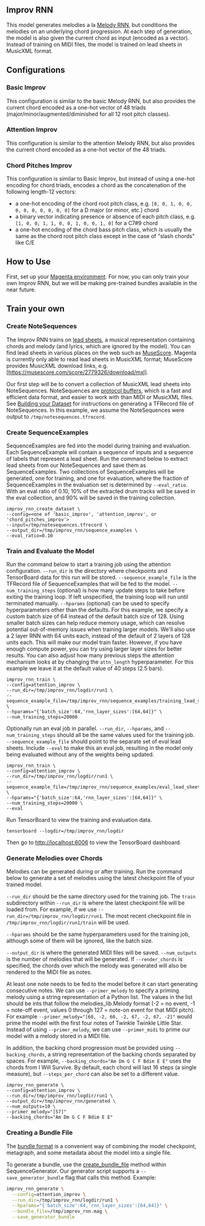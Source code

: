 ## Improv RNN

This model generates melodies a la [Melody RNN](/magenta/models/melody_rnn/README.md), but conditions the melodies on an underlying chord progression. At each step of generation, the model is also given the current chord as input (encoded as a vector). Instead of training on MIDI files, the model is trained on lead sheets in MusicXML format.

## Configurations

### Basic Improv

This configuration is similar to the basic Melody RNN, but also provides the current chord encoded as a one-hot vector of 48 triads (major/minor/augmented/diminished for all 12 root pitch classes).

### Attention Improv

This configuration is similar to the attention Melody RNN, but also provides the current chord encoded as a one-hot vector of the 48 triads.

### Chord Pitches Improv

This configuration is similar to Basic Improv, but instead of using a one-hot encoding for chord triads, encodes a chord as the concatenation of the following length-12 vectors:

* a one-hot encoding of the chord root pitch class, e.g. `[0, 0, 1, 0, 0, 0, 0, 0, 0, 0, 0, 0]` for a D major (or minor, etc.) chord
* a binary vector indicating presence or absence of each pitch class, e.g. `[1, 0, 0, 1, 1, 0, 0, 1, 0, 0, 1, 0]` for a C7#9 chord
* a one-hot encoding of the chord bass pitch class, which is usually the same as the chord root pitch class except in the case of "slash chords" like C/E

## How to Use

First, set up your [Magenta environment](/README.md). For now, you can only train your own Improv RNN, but we will be making pre-trained bundles available in the near future.

## Train your own

### Create NoteSequences

The Improv RNN trains on [lead sheets](https://en.wikipedia.org/wiki/Lead_sheet), a musical representation containing chords and melody (and lyrics, which are ignored by the model). You can find lead sheets in various places on the web such as [MuseScore](https://musescore.com). Magenta is currently only able to read lead sheets in MusicXML format; MuseScore provides MusicXML download links, e.g. [https://musescore.com/score/2779326/download/mxl].

Our first step will be to convert a collection of MusicXML lead sheets into NoteSequences. NoteSequences are [protocol buffers](https://developers.google.com/protocol-buffers/), which is a fast and efficient data format, and easier to work with than MIDI or MusicXML files. See [Building your Dataset](/magenta/scripts/README.md) for instructions on generating a TFRecord file of NoteSequences. In this example, we assume the NoteSequences were output to ```/tmp/notesequences.tfrecord```.

### Create SequenceExamples

SequenceExamples are fed into the model during training and evaluation. Each SequenceExample will contain a sequence of inputs and a sequence of labels that represent a lead sheet. Run the command below to extract lead sheets from our NoteSequences and save them as SequenceExamples. Two collections of SequenceExamples will be generated, one for training, and one for evaluation, where the fraction of SequenceExamples in the evaluation set is determined by `--eval_ratio`. With an eval ratio of 0.10, 10% of the extracted drum tracks will be saved in the eval collection, and 90% will be saved in the training collection.

```
improv_rnn_create_dataset \
--config=<one of 'basic_improv', 'attention_improv', or 'chord_pitches_improv'>
--input=/tmp/notesequences.tfrecord \
--output_dir=/tmp/improv_rnn/sequence_examples \
--eval_ratio=0.10
```

### Train and Evaluate the Model

Run the command below to start a training job using the attention configuration. `--run_dir` is the directory where checkpoints and TensorBoard data for this run will be stored. `--sequence_example_file` is the TFRecord file of SequenceExamples that will be fed to the model. `--num_training_steps` (optional) is how many update steps to take before exiting the training loop. If left unspecified, the training loop will run until terminated manually. `--hparams` (optional) can be used to specify hyperparameters other than the defaults. For this example, we specify a custom batch size of 64 instead of the default batch size of 128. Using smaller batch sizes can help reduce memory usage, which can resolve potential out-of-memory issues when training larger models. We'll also use a 2 layer RNN with 64 units each, instead of the default of 2 layers of 128 units each. This will make our model train faster. However, if you have enough compute power, you can try using larger layer sizes for better results. You can also adjust how many previous steps the attention mechanism looks at by changing the `attn_length` hyperparameter. For this example we leave it at the default value of 40 steps (2.5 bars).

```
improv_rnn_train \
--config=attention_improv \
--run_dir=/tmp/improv_rnn/logdir/run1 \
--sequence_example_file=/tmp/improv_rnn/sequence_examples/training_lead_sheets.tfrecord \
--hparams="{'batch_size':64,'rnn_layer_sizes':[64,64]}" \
--num_training_steps=20000
```

Optionally run an eval job in parallel. `--run_dir`, `--hparams`, and `--num_training_steps` should all be the same values used for the training job. `--sequence_example_file` should point to the separate set of eval lead sheets. Include `--eval` to make this an eval job, resulting in the model only being evaluated without any of the weights being updated.

```
improv_rnn_train \
--config=attention_improv \
--run_dir=/tmp/improv_rnn/logdir/run1 \
--sequence_example_file=/tmp/improv_rnn/sequence_examples/eval_lead_sheets.tfrecord \
--hparams="{'batch_size':64,'rnn_layer_sizes':[64,64]}" \
--num_training_steps=20000 \
--eval
```

Run TensorBoard to view the training and evaluation data.

```
tensorboard --logdir=/tmp/improv_rnn/logdir
```

Then go to [http://localhost:6006](http://localhost:6006) to view the TensorBoard dashboard.

### Generate Melodies over Chords

Melodies can be generated during or after training. Run the command below to generate a set of melodies using the latest checkpoint file of your trained model.

`--run_dir` should be the same directory used for the training job. The `train` subdirectory within `--run_dir` is where the latest checkpoint file will be loaded from. For example, if we use `--run_dir=/tmp/improv_rnn/logdir/run1`. The most recent checkpoint file in `/tmp/improv_rnn/logdir/run1/train` will be used.

`--hparams` should be the same hyperparameters used for the training job, although some of them will be ignored, like the batch size.

`--output_dir` is where the generated MIDI files will be saved. `--num_outputs` is the number of melodies that will be generated. If `--render_chords` is specified, the chords over which the melody was generated will also be rendered to the MIDI file as notes.

At least one note needs to be fed to the model before it can start generating consecutive notes. We can use `--primer_melody` to specify a priming melody using a string representation of a Python list. The values in the list should be ints that follow the melodies_lib.Melody format (-2 = no event, -1 = note-off event, values 0 through 127 = note-on event for that MIDI pitch). For example `--primer_melody="[60, -2, 60, -2, 67, -2, 67, -2]"` would prime the model with the first four notes of Twinkle Twinkle Little Star. Instead of using `--primer_melody`, we can use `--primer_midi` to prime our model with a melody stored in a MIDI file.

In addition, the backing chord progression must be provided using `--backing_chords`, a string representation of the backing chords separated by spaces. For example, `--backing_chords="Am Dm G C F Bdim E E"` uses the chords from I Will Survive. By default, each chord will last 16 steps (a single measure), but `--steps_per_chord` can also be set to a different value.

```
improv_rnn_generate \
--config=attention_improv \
--run_dir=/tmp/improv_rnn/logdir/run1 \
--output_dir=/tmp/improv_rnn/generated \
--num_outputs=10 \
--primer_melody="[57]"
--backing_chords="Am Dm G C F Bdim E E"
```

### Creating a Bundle File

The [bundle format](/magenta/protobuf/generator.proto)
is a convenient way of combining the model checkpoint, metagraph, and
some metadata about the model into a single file.

To generate a bundle, use the
[create_bundle_file](/magenta/music/sequence_generator.py)
method within SequenceGenerator. Our generator script
supports a ```--save_generator_bundle``` flag that calls this method. Example:

```sh
improv_rnn_generate \
  --config=attention_improv \
  --run_dir=/tmp/improv_rnn/logdir/run1 \
  --hparams="{'batch_size':64,'rnn_layer_sizes':[64,64]}" \
  --bundle_file=/tmp/improv_rnn.mag \
  --save_generator_bundle
```